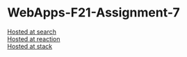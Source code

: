 # WebApps-F21-Assignment-7
[Hosted at search](https://44-563-webapps-f21.github.io/webapps-f21-assignment-7-Akhi49/search.html)<br>
[Hosted at reaction](https://44-563-webapps-f21.github.io/webapps-f21-assignment-7-Akhi49/reaction.html)<br>
[Hosted at stack](https://44-563-webapps-f21.github.io/webapps-f21-assignment-7-Akhi49/stack.html)<br>